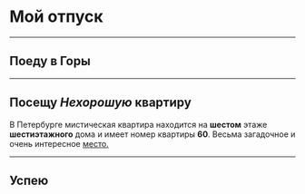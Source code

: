 # Мой отпуск

---
## Поеду в **Горы**

---
## Посещу **_Нехорошую_ квартиру**
В Петербурге мистическая квартира находится на **шестом** этаже **шестиэтажного** дома и имеет номер квартиры **60**. Весьма загадочное и очень интересное [место.](https://yandex.ru/maps/-/CCUJZIcN1A)

---
## Успею
